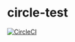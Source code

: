 # circle-test

[![CircleCI](https://circleci.com/gh/ejparz/circle-test.svg?style=svg)](https://circleci.com/gh/ejparz/circle-test)